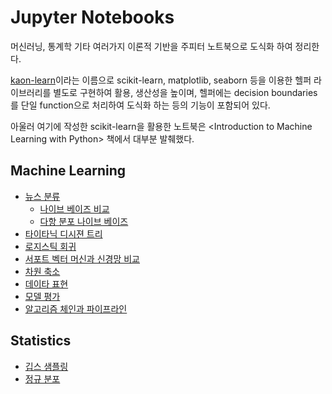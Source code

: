 # Jupyter Notebooks
머신러닝, 통계학 기타 여러가지 이론적 기반을 주피터 노트북으로 도식화 하여 정리한다.

[kaon-learn](https://github.com/likejazz/kaon-learn)이라는 이름으로 scikit-learn, matplotlib, seaborn 등을 이용한 헬퍼 라이브러리를 별도로 구현하여 활용, 생산성을 높이며, 헬퍼에는 decision boundaries를 단일 function으로 처리하여 도식화 하는 등의 기능이 포함되어 있다.

아울러 여기에 작성한 scikit-learn을 활용한 노트북은 &lt;Introduction to Machine Learning with Python&gt; 책에서 대부분 발췌했다.

## Machine Learning
- [뉴스 분류](https://nbviewer.jupyter.org/github/likejazz/jupyter-notebooks/blob/master/news-classification.ipynb)
    - [나이브 베이즈 비교](https://nbviewer.jupyter.org/github/likejazz/jupyter-notebooks/blob/master/news-classification-nb.ipynb)
    - [다항 분포 나이브 베이즈](https://nbviewer.jupyter.org/github/likejazz/jupyter-notebooks/blob/master/multinomial-naive-bayes.ipynb)
- [타이타닉 디시젼 트리](https://nbviewer.jupyter.org/github/likejazz/jupyter-notebooks/blob/master/titanic.ipynb)
- [로지스틱 회귀](https://nbviewer.jupyter.org/github/likejazz/jupyter-notebooks/blob/master/logistic-regression.ipynb)
- [서포트 벡터 머신과 신경망 비교](https://nbviewer.jupyter.org/github/likejazz/jupyter-notebooks/blob/master/support-vector-machine-explained.ipynb)
- [차원 축소](https://nbviewer.jupyter.org/github/likejazz/jupyter-notebooks/blob/master/dimensionality-reduction.ipynb)
- [데이타 표현](https://nbviewer.jupyter.org/github/likejazz/jupyter-notebooks/blob/master/representing-data.ipynb)
- [모델 평가](https://nbviewer.jupyter.org/github/likejazz/jupyter-notebooks/blob/master/model-evaluation.ipynb)
- [알고리즘 체인과 파이프라인](https://nbviewer.jupyter.org/github/likejazz/jupyter-notebooks/blob/master/algorithm-chains-and-pipelines.ipynb)

## Statistics
- [깁스 샘플링](https://nbviewer.jupyter.org/github/likejazz/jupyter-notebooks/blob/master/gibbs-sampling.ipynb)
- [정규 분포](https://nbviewer.jupyter.org/github/likejazz/jupyter-notebooks/blob/master/gaussian-distribution.ipynb)
